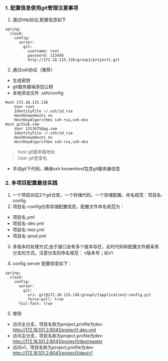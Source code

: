 ### 1. 配置信息使用git管理注意事项
1. 通过http协议,配置信息如下    
```
spring:
  cloud:
    config:
      server:
        git:
          username: root
          password: 123456
          http://172.18.115.136/group1/project1.git
```
2. 通过ssh协议（推荐）
* 生成密钥
* git服务器端添加公钥
* 本地添加文件 .ssh/config
```
Host 172.18.115.136
    User root
    IdentityFile ~/.ssh/id_rsa
    HashKnownHosts no
    HostKeyAlgorithms ssh-rsa,ssh-dss
Host github.com
    User 1313475@qq.com
    IdentityFile ~/.ssh/id_rsa
    HashKnownHosts no
    HostKeyAlgorithms ssh-rsa,ssh-dss
``` 
> host git服务器地址   
      User git登录名
* 手动git下代码，确保ssh knownhost包含git服务器信息

### 2. 多项目配置最佳实践
1. 一个项目对应2个git仓库，一个存储代码，一个存储配置。命名规范：项目名-config
2. 项目名-config仓库存储配置信息，配置文件命名规范为：
* 项目名.yml
* 项目名-dev.yml
* 项目名-test.yml
* 项目名-prod.yml
3. 多版本的处理方式;由于接口会有多个版本存在，此时代码和配置文件都采用分支的方式。注意分支的命名规范：
v版本号；如v1.
    
4. config server 配置信息如下：
```
spring:
  cloud:
    config:
      server:
        git:
          uri: git@172.18.115.136:group1/{application}-config.git
          force-pull: true
      fail-fast: true
```
5. 使用
* 访问主分支，项目名称为project,profile为dev:
http://172.18.101.2:8041/project1-dev.yml
* 访问主分支，项目名称为project,profile为dev:
http://172.18.101.2:8041/project1/dev/master
* 访问v1，项目名称为project,profile为dev:
http://172.18.101.2:8041/project1/dev/v1
        

